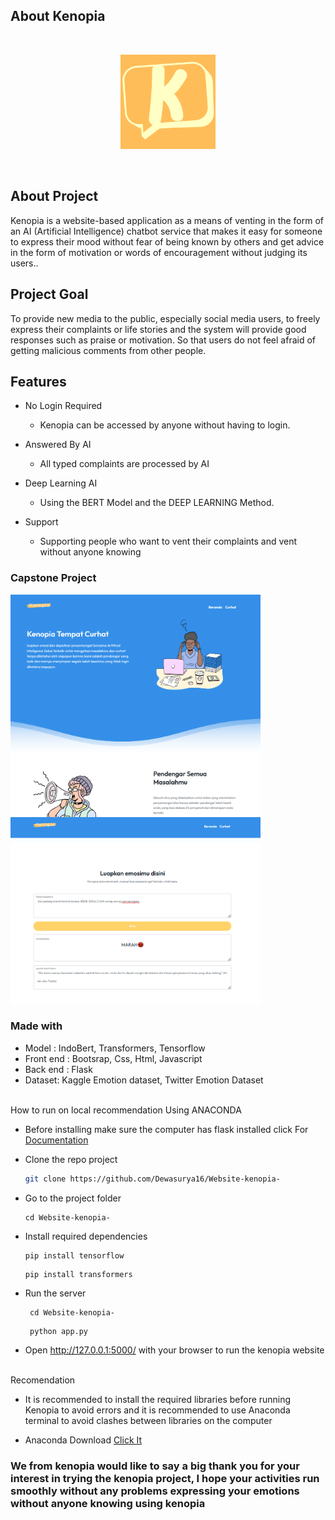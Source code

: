 ## About Kenopia
<br>
<p align="center">
  <a href="#">
    <img src="https://github.com/Dewasurya16/Website-kenopia-/blob/master/static/img/KENOPIA_logo.png" width="30%">
  </a>
</p>
<br>

## About Project
Kenopia is a website-based application as a means of venting in the form of an AI (Artificial Intelligence) chatbot service that makes it easy for someone to express their mood without fear of being known by others and get advice in the form of motivation or words of encouragement without judging its users..

## Project Goal
To provide new media to the public, especially social media users, to freely express their complaints or life stories and the system will provide good 
responses such as praise or motivation. So that users do not feel afraid of getting malicious comments from other people.

## Features
* No Login Required
  *  Kenopia can be accessed by anyone without having to login.

* Answered By AI
  *  All typed complaints are processed by AI

* Deep Learning AI
  *  Using the BERT Model and the DEEP LEARNING Method.

* Support
  *  Supporting people who want to vent their complaints and vent without anyone knowing
  
  
### Capstone Project
<img align ="Center" alt="coding" width="400"   src="https://github.com/Dewasurya16/wowok/blob/master/Tampilan%20awal.png">
<img align ="Center" alt="coding" width="400"   src="https://github.com/Dewasurya16/wowok/blob/master/tampilan%20curhat.png">


### Made with
  - Model : IndoBert, Transformers, Tensorflow
  - Front end : Bootsrap, Css, Html, Javascript
  - Back end : Flask
  - Dataset: Kaggle Emotion dataset, Twitter Emotion Dataset
  
<br>
 How to run on local recommendation Using ANACONDA 

- Before installing make sure the computer has flask installed  click For [Documentation](https://flask.palletsprojects.com/en/2.2.x/installation/)

- Clone the repo project

    ```bash
    git clone https://github.com/Dewasurya16/Website-kenopia-
    ```

- Go to the project folder

    ```Terminal
    cd Website-kenopia-
  
    ```

- Install required dependencies

    ```Terminal 
    pip install tensorflow
    ```
    
    ```Terminal 
   pip install transformers
    ```

- Run the server

    ```Terminal
     cd Website-kenopia-
    ```
    
    ```Terminal
     python app.py
    ```

- Open <http://127.0.0.1:5000/> with your browser to run the kenopia website

<br>
Recomendation 

- It is recommended to install the required libraries before running Kenopia to avoid errors and it is recommended to use Anaconda terminal to avoid clashes between libraries on the computer

- Anaconda Download [Click It](https://docs.anaconda.com/anaconda/install/)

### We from kenopia would like to say a big thank you for your interest in trying the kenopia project, I hope your activities run smoothly without any problems expressing your emotions without anyone knowing using kenopia

 
